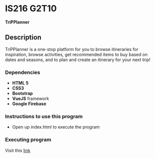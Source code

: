 # IS216 G2T10

**TriPPlanner** 

## Description

TriPPlanner is a one-stop platform for you to browse itineraries for inspiration, browse activities, get recommended items to buy based on dates and seasons, and to plan and create an itinerary for your next trip!

### Dependencies

- **HTML 5**
- **CSS3**
- **Bootstrap**
- **VueJS** framework
- **Google Firebase** 

### Instructions to use this program

- Open up index.html to execute the program

### Executing program

Visit this [link](https://aiklanggoh.github.io/WAD2-Project/)
